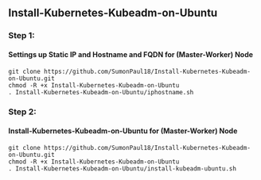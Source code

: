 ## Install-Kubernetes-Kubeadm-on-Ubuntu
### Step 1:
#### Settings up Static IP and Hostname and FQDN for (Master-Worker) Node
    git clone https://github.com/SumonPaul18/Install-Kubernetes-Kubeadm-on-Ubuntu.git
    chmod -R +x Install-Kubernetes-Kubeadm-on-Ubuntu
    . Install-Kubernetes-Kubeadm-on-Ubuntu/iphostname.sh
    
### Step 2:
#### Install-Kubernetes-Kubeadm-on-Ubuntu for (Master-Worker) Node
    git clone https://github.com/SumonPaul18/Install-Kubernetes-Kubeadm-on-Ubuntu.git
    chmod -R +x Install-Kubernetes-Kubeadm-on-Ubuntu
    . Install-Kubernetes-Kubeadm-on-Ubuntu/install-kubeadm-ubuntu.sh
